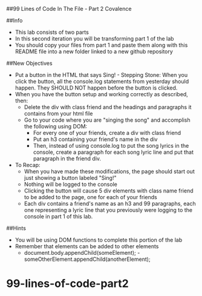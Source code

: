 ##99 Lines of Code In The File - Part 2
Covalence

##Info

- This lab consists of two parts
- In this second iteration you will be transforming part 1 of the lab
- You should copy your files from part 1 and paste them along with this README file into a new folder linked to a new github repository

##New Objectives

- Put a button in the HTML that says Sing! - Stepping Stone: When you click the button, all the console.log statements from yesterday should happen. They SHOULD NOT happen before the button is clicked.
- When you have the button setup and working correctly as described, then:
  - Delete the div with class friend and the headings and paragraphs it contains from your html file
  - Go to your code where you are "singing the song" and accomplish the following using DOM:
    - For every one of your friends, create a div with class friend
    - Put an h3 containing your friend's name in the div
    - Then, instead of using console.log to put the song lyrics in the console, create a paragraph for each song lyric line and put that paragraph in the friend div.
- To Recap:
  - When you have made these modifications, the page should start out just showing a button labeled "Sing!"
  - Nothing will be logged to the console
  - Clicking the button will cause 5 div elements with class name friend to be added to the page, one for each of your friends
  - Each div contains a friend's name as an h3 and 99 paragraphs, each one representing a lyric line that you previously were logging to the console in part 1 of this lab.

##Hints

- You will be using DOM functions to complete this portion of the lab
- Remember that elements can be added to other elements
  - document.body.appendChild(someElement); - someOtherElement.appendChild(anotherElement);
# 99-lines-of-code-part2

